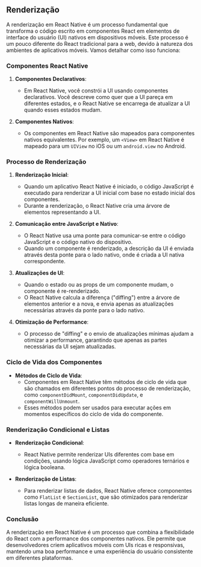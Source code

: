 ## Renderização

A renderização em React Native é um processo fundamental que transforma o código escrito em componentes React em elementos de interface do usuário (UI) nativos em dispositivos móveis. Este processo é um pouco diferente do React tradicional para a web, devido à natureza dos ambientes de aplicativos móveis. Vamos detalhar como isso funciona:

### Componentes React Native

1. **Componentes Declarativos**:
   - Em React Native, você constrói a UI usando componentes declarativos. Você descreve como quer que a UI pareça em diferentes estados, e o React Native se encarrega de atualizar a UI quando esses estados mudam.

2. **Componentes Nativos**:
   - Os componentes em React Native são mapeados para componentes nativos equivalentes. Por exemplo, um `<View>` em React Native é mapeado para um `UIView` no iOS ou um `android.view` no Android.

### Processo de Renderização

1. **Renderização Inicial**:
   - Quando um aplicativo React Native é iniciado, o código JavaScript é executado para renderizar a UI inicial com base no estado inicial dos componentes.
   - Durante a renderização, o React Native cria uma árvore de elementos representando a UI.

2. **Comunicação entre JavaScript e Nativo**:
   - O React Native usa uma ponte para comunicar-se entre o código JavaScript e o código nativo do dispositivo.
   - Quando um componente é renderizado, a descrição da UI é enviada através desta ponte para o lado nativo, onde é criada a UI nativa correspondente.

3. **Atualizações de UI**:
   - Quando o estado ou as props de um componente mudam, o componente é re-renderizado.
   - O React Native calcula a diferença ("diffing") entre a árvore de elementos anterior e a nova, e envia apenas as atualizações necessárias através da ponte para o lado nativo.

4. **Otimização de Performance**:
   - O processo de "diffing" e o envio de atualizações mínimas ajudam a otimizar a performance, garantindo que apenas as partes necessárias da UI sejam atualizadas.

### Ciclo de Vida dos Componentes

- **Métodos de Ciclo de Vida**:
  - Componentes em React Native têm métodos de ciclo de vida que são chamados em diferentes pontos do processo de renderização, como `componentDidMount`, `componentDidUpdate`, e `componentWillUnmount`.
  - Esses métodos podem ser usados para executar ações em momentos específicos do ciclo de vida do componente.

### Renderização Condicional e Listas

- **Renderização Condicional**:
  - React Native permite renderizar UIs diferentes com base em condições, usando lógica JavaScript como operadores ternários e lógica booleana.

- **Renderização de Listas**:
  - Para renderizar listas de dados, React Native oferece componentes como `FlatList` e `SectionList`, que são otimizados para renderizar listas longas de maneira eficiente.

### Conclusão

A renderização em React Native é um processo que combina a flexibilidade do React com a performance dos componentes nativos. Ele permite que desenvolvedores criem aplicativos móveis com UIs ricas e responsivas, mantendo uma boa performance e uma experiência do usuário consistente em diferentes plataformas.